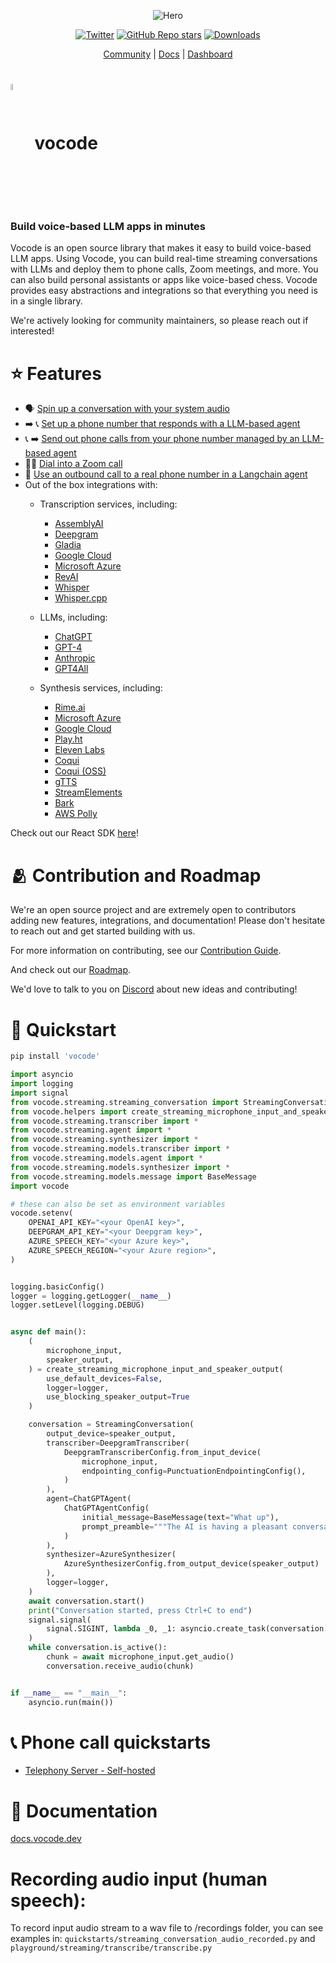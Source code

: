 <div align="center">

![Hero](https://user-images.githubusercontent.com/6234599/228337850-e32bb01d-3701-47ef-a433-3221c9e0e56e.png)

[![Twitter](https://img.shields.io/twitter/url/https/twitter.com/vocodehq.svg?style=social&label=Follow%20%40vocodehq)](https://twitter.com/vocodehq) [![GitHub Repo stars](https://img.shields.io/github/stars/vocodedev/vocode-python?style=social)](https://github.com/vocodedev/vocode-python)
[![Downloads](https://static.pepy.tech/badge/vocode/month)](https://pepy.tech/project/vocode)

[Community](https://discord.gg/NaU4mMgcnC) | [Docs](https://docs.vocode.dev) | [Dashboard](https://app.vocode.dev)

</div>

# <span><img style='vertical-align:middle; display:inline;' src="https://user-images.githubusercontent.com/6234599/228339858-95a0873a-2d40-4542-963a-6358d19086f5.svg"  width="5%" height="5%">&nbsp; vocode</span>

### **Build voice-based LLM apps in minutes**

Vocode is an open source library that makes it easy to build voice-based LLM apps. Using Vocode, you can build real-time streaming conversations with LLMs and deploy them to phone calls, Zoom meetings, and more. You can also build personal assistants or apps like voice-based chess. Vocode provides easy abstractions and integrations so that everything you need is in a single library.

We're actively looking for community maintainers, so please reach out if interested!

# ⭐️ Features

- 🗣 [Spin up a conversation with your system audio](https://docs.vocode.dev/python-quickstart)
- ➡️ 📞 [Set up a phone number that responds with a LLM-based agent](https://docs.vocode.dev/telephony#inbound-calls)
- 📞 ➡️ [Send out phone calls from your phone number managed by an LLM-based agent](https://docs.vocode.dev/telephony#outbound-calls)
- 🧑‍💻 [Dial into a Zoom call](https://github.com/vocodedev/vocode-python/blob/main/vocode/streaming/telephony/hosted/zoom_dial_in.py)
- 🤖 [Use an outbound call to a real phone number in a Langchain agent](https://docs.vocode.dev/langchain-agent)
- Out of the box integrations with:
  - Transcription services, including:
    - [AssemblyAI](https://www.assemblyai.com/)
    - [Deepgram](https://deepgram.com/)
    - [Gladia](https://gladia.io)
    - [Google Cloud](https://cloud.google.com/speech-to-text)
    - [Microsoft Azure](https://azure.microsoft.com/en-us/products/cognitive-services/speech-to-text)
    - [RevAI](https://www.rev.ai/)
    - [Whisper](https://openai.com/blog/introducing-chatgpt-and-whisper-apis)
    - [Whisper.cpp](https://github.com/ggerganov/whisper.cpp)
    
  - LLMs, including:
    - [ChatGPT](https://openai.com/blog/chatgpt)
    - [GPT-4](https://platform.openai.com/docs/models/gpt-4)
    - [Anthropic](https://www.anthropic.com/)
    - [GPT4All](https://github.com/nomic-ai/gpt4all)
  - Synthesis services, including:
    - [Rime.ai](https://rime.ai)
    - [Microsoft Azure](https://azure.microsoft.com/en-us/products/cognitive-services/text-to-speech/)
    - [Google Cloud](https://cloud.google.com/text-to-speech)
    - [Play.ht](https://play.ht)
    - [Eleven Labs](https://elevenlabs.io/)
    - [Coqui](https://coqui.ai/)
    - [Coqui (OSS)](https://github.com/coqui-ai/TTS)
    - [gTTS](https://gtts.readthedocs.io/)
    - [StreamElements](https://streamelements.com/)
    - [Bark](https://github.com/suno-ai/bark)
    - [AWS Polly](https://aws.amazon.com/polly/)

Check out our React SDK [here](https://github.com/vocodedev/vocode-react-sdk)!

# 🫂 Contribution and Roadmap

We're an open source project and are extremely open to contributors adding new features, integrations, and documentation! Please don't hesitate to reach out and get started building with us.

For more information on contributing, see our [Contribution Guide](https://github.com/vocodedev/vocode-python/blob/main/contributing.md).

And check out our [Roadmap](https://github.com/vocodedev/vocode-python/blob/main/roadmap.md).

We'd love to talk to you on [Discord](https://discord.gg/NaU4mMgcnC) about new ideas and contributing!

# 🚀 Quickstart

```bash
pip install 'vocode'
```

```python
import asyncio
import logging
import signal
from vocode.streaming.streaming_conversation import StreamingConversation
from vocode.helpers import create_streaming_microphone_input_and_speaker_output
from vocode.streaming.transcriber import *
from vocode.streaming.agent import *
from vocode.streaming.synthesizer import *
from vocode.streaming.models.transcriber import *
from vocode.streaming.models.agent import *
from vocode.streaming.models.synthesizer import *
from vocode.streaming.models.message import BaseMessage
import vocode

# these can also be set as environment variables
vocode.setenv(
    OPENAI_API_KEY="<your OpenAI key>",
    DEEPGRAM_API_KEY="<your Deepgram key>",
    AZURE_SPEECH_KEY="<your Azure key>",
    AZURE_SPEECH_REGION="<your Azure region>",
)


logging.basicConfig()
logger = logging.getLogger(__name__)
logger.setLevel(logging.DEBUG)


async def main():
    (
        microphone_input,
        speaker_output,
    ) = create_streaming_microphone_input_and_speaker_output(
        use_default_devices=False,
        logger=logger,
        use_blocking_speaker_output=True
    )

    conversation = StreamingConversation(
        output_device=speaker_output,
        transcriber=DeepgramTranscriber(
            DeepgramTranscriberConfig.from_input_device(
                microphone_input,
                endpointing_config=PunctuationEndpointingConfig(),
            )
        ),
        agent=ChatGPTAgent(
            ChatGPTAgentConfig(
                initial_message=BaseMessage(text="What up"),
                prompt_preamble="""The AI is having a pleasant conversation about life""",
            )
        ),
        synthesizer=AzureSynthesizer(
            AzureSynthesizerConfig.from_output_device(speaker_output)
        ),
        logger=logger,
    )
    await conversation.start()
    print("Conversation started, press Ctrl+C to end")
    signal.signal(
        signal.SIGINT, lambda _0, _1: asyncio.create_task(conversation.terminate())
    )
    while conversation.is_active():
        chunk = await microphone_input.get_audio()
        conversation.receive_audio(chunk)


if __name__ == "__main__":
    asyncio.run(main())
```

# 📞 Phone call quickstarts

- [Telephony Server - Self-hosted](https://docs.vocode.dev/telephony)

# 🌱 Documentation

[docs.vocode.dev](https://docs.vocode.dev/)


# Recording audio input (human speech):

To record input audio stream to a wav file to /recordings folder, you can see examples in: `quickstarts/streaming_conversation_audio_recorded.py` and
`playground/streaming/transcribe/transcribe.py`